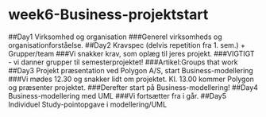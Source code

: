 # week6-Business-projektstart
##Day1 Virksomhed og organisation
###Generel virksomheds og organisationforståelse.
##Day2 Kravspec (delvis repetition fra 1. sem.) + Grupper/team
###Vi snakker krav, som oplæg til jeres projekt.
###VIGTIGT - vi danner grupper til semesterprojektet!
###Artikel:Groups that work
##Day3 Projekt præsentation ved Polygon A/S, start Business-modellering
###Vi mødes 12.30 og snakker lidt om projektet. Kl. 13.00 kommer Polygon og præsenter projektet.
###Derefter start på Business-modellering!
##Day4 Business-modellering med UML
###Vi fortsætter fra i går.
##Day5	Individuel Study-pointopgave i modellering/UML


